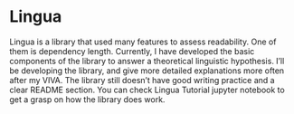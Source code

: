 # Lingua

Lingua is a library that used many features to assess readability. One of them is dependency length. Currently, I have developed the basic components of the library to answer a theoretical linguistic hypothesis. I’ll be developing the library, and give more detailed explanations more often after my VIVA. The library still doesn’t have good writing practice and a clear README section.
You can check Lingua Tutorial jupyter notebook to get a grasp on how the library does work.
